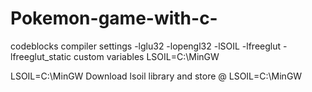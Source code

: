 # Pokemon-game-with-c-
codeblocks compiler settings
-lglu32 -lopengl32 -lSOIL -lfreeglut  -lfreeglut_static
custom variables
LSOIL=C:\MinGW

LSOIL=C:\MinGW
Download lsoil library and store @  LSOIL=C:\MinGW
